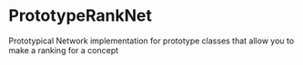 # PrototypeRankNet
Prototypical Network implementation for prototype classes that allow you to make a ranking for a concept 
